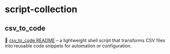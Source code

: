 # script-collection

## csv_to_code
📄 [csv_to_code README](/csv_to_code/README.md) – a lightweight shell script that transforms CSV files into reusable code snippets for automation or configuration.
